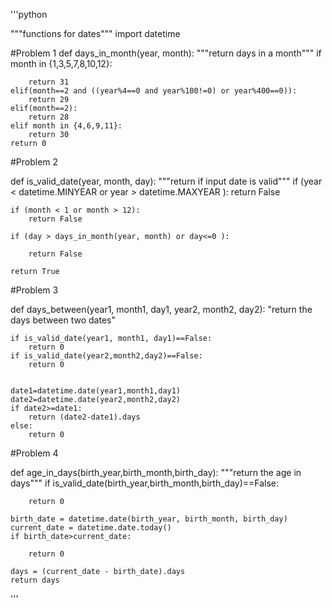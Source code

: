 '''python

"""functions for dates"""
import datetime


#Problem 1
def days_in_month(year, month):
    """return days in a month"""
    if month in {1,3,5,7,8,10,12}:

        return 31
    elif(month==2 and ((year%4==0 and year%100!=0) or year%400==0)):
        return 29
    elif(month==2):
        return 28
    elif month in {4,6,9,11}:
        return 30
    return 0




#Problem 2


def is_valid_date(year, month, day):
    """return if input date is valid"""
    if (year < datetime.MINYEAR or year > datetime.MAXYEAR ):
        return False
  
    if (month < 1 or month > 12):
        return False
  
    if (day > days_in_month(year, month) or day<=0 ):
      
        return False
  
    return True

#Problem 3


def days_between(year1, month1, day1, year2, month2, day2):
    "return the days between two dates"
    
    if is_valid_date(year1, month1, day1)==False:
        return 0
    if is_valid_date(year2,month2,day2)==False:
        return 0
    
    
    date1=datetime.date(year1,month1,day1)
    date2=datetime.date(year2,month2,day2)
    if date2>=date1:
        return (date2-date1).days
    else:
        return 0




#Problem 4


def age_in_days(birth_year,birth_month,birth_day):
    """return the age in days"""
    if is_valid_date(birth_year,birth_month,birth_day)==False:
        
        return 0

    birth_date = datetime.date(birth_year, birth_month, birth_day)
    current_date = datetime.date.today()
    if birth_date>current_date:
        
        return 0

    days = (current_date - birth_date).days
    return days
'''
